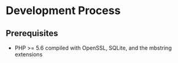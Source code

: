 # Development Process

## Prerequisites

* PHP >= 5.6 compiled with OpenSSL, SQLite, and the mbstring extensions
